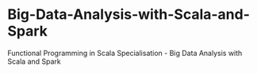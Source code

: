 # Big-Data-Analysis-with-Scala-and-Spark
Functional Programming in Scala Specialisation - Big Data Analysis with Scala and Spark
